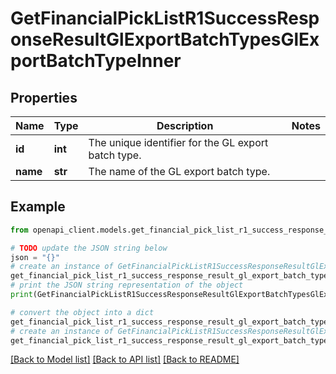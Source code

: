 # GetFinancialPickListR1SuccessResponseResultGlExportBatchTypesGlExportBatchTypeInner


## Properties

Name | Type | Description | Notes
------------ | ------------- | ------------- | -------------
**id** | **int** | The unique identifier for the GL export batch type. | 
**name** | **str** | The name of the GL export batch type. | 

## Example

```python
from openapi_client.models.get_financial_pick_list_r1_success_response_result_gl_export_batch_types_gl_export_batch_type_inner import GetFinancialPickListR1SuccessResponseResultGlExportBatchTypesGlExportBatchTypeInner

# TODO update the JSON string below
json = "{}"
# create an instance of GetFinancialPickListR1SuccessResponseResultGlExportBatchTypesGlExportBatchTypeInner from a JSON string
get_financial_pick_list_r1_success_response_result_gl_export_batch_types_gl_export_batch_type_inner_instance = GetFinancialPickListR1SuccessResponseResultGlExportBatchTypesGlExportBatchTypeInner.from_json(json)
# print the JSON string representation of the object
print(GetFinancialPickListR1SuccessResponseResultGlExportBatchTypesGlExportBatchTypeInner.to_json())

# convert the object into a dict
get_financial_pick_list_r1_success_response_result_gl_export_batch_types_gl_export_batch_type_inner_dict = get_financial_pick_list_r1_success_response_result_gl_export_batch_types_gl_export_batch_type_inner_instance.to_dict()
# create an instance of GetFinancialPickListR1SuccessResponseResultGlExportBatchTypesGlExportBatchTypeInner from a dict
get_financial_pick_list_r1_success_response_result_gl_export_batch_types_gl_export_batch_type_inner_from_dict = GetFinancialPickListR1SuccessResponseResultGlExportBatchTypesGlExportBatchTypeInner.from_dict(get_financial_pick_list_r1_success_response_result_gl_export_batch_types_gl_export_batch_type_inner_dict)
```
[[Back to Model list]](../README.md#documentation-for-models) [[Back to API list]](../README.md#documentation-for-api-endpoints) [[Back to README]](../README.md)



